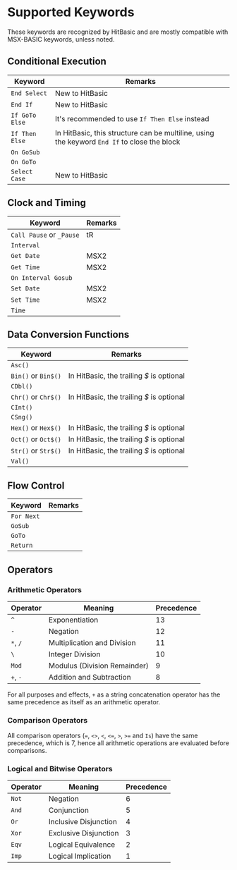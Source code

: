 # Supported Keywords

These keywords are recognized by HitBasic and are mostly compatible with MSX-BASIC keywords, unless noted.

## Conditional Execution

Keyword        | Remarks
---------------|--------------------------------------------------------------------------------------------
`End Select`   | New to HitBasic
`End If`       | New to HitBasic
`If GoTo Else` | It's recommended to use `If Then Else` instead
`If Then Else` | In HitBasic, this structure can be multiline, using the keyword `End If` to close the block
`On GoSub`     |
`On GoTo`      |
`Select Case`  | New to HitBasic

## Clock and Timing

Keyword                  | Remarks
-------------------------|--------
`Call Pause` or `_Pause` | tR
`Interval`               |
`Get Date`               | MSX2
`Get Time`               | MSX2
`On Interval Gosub`      |
`Set Date`               | MSX2
`Set Time`               | MSX2
`Time`                   |

## Data Conversion Functions

Keyword             | Remarks
--------------------|------------------------------------------
`Asc()`             |
`Bin()` or `Bin$()` | In HitBasic, the trailing _$_ is optional
`CDbl()`            |
`Chr()` or `Chr$()` | In HitBasic, the trailing _$_ is optional
`CInt()`            |
`CSng()`            |
`Hex()` or `Hex$()` | In HitBasic, the trailing _$_ is optional
`Oct()` or `Oct$()` | In HitBasic, the trailing _$_ is optional
`Str()` or `Str$()` | In HitBasic, the trailing _$_ is optional
`Val()`             |

## Flow Control

Keyword    | Remarks
-----------|--------------------------------------------------------
`For Next` |
`GoSub`    |
`GoTo`     |
`Return`   |

## Operators

### Arithmetic Operators

Operator | Meaning                      | Precedence
---------|------------------------------|-----------
`^`      | Exponentiation               | 13
`-`      | Negation                     | 12
`*`, `/` | Multiplication and Division  | 11
`\`      | Integer Division             | 10
`Mod`    | Modulus (Division Remainder) | 9
`+`, `-` | Addition and Subtraction     | 8

For all purposes and effects, `+` as a string concatenation operator has the same precedence as itself as an arithmetic operator.

### Comparison Operators

All comparison operators (`=`, `<>`, `<`, `<=`, `>`, `>=` and `Is`) have the same precedence, which is 7, hence all arithmetic operations are evaluated before comparisons.

### Logical and Bitwise Operators

Operator | Meaning                      | Precedence
---------|------------------------------|-----------
`Not`    | Negation                     | 6
`And`    | Conjunction                  | 5
`Or`     | Inclusive Disjunction        | 4
`Xor`    | Exclusive Disjunction        | 3
`Eqv`    | Logical Equivalence          | 2
`Imp`    | Logical Implication          | 1
